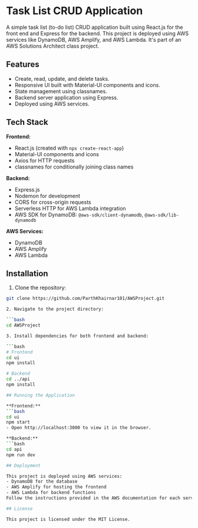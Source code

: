 # Task List CRUD Application

A simple task list (to-do list) CRUD application built using React.js for the front end and Express for the backend. This project is deployed using AWS services like DynamoDB, AWS Amplify, and AWS Lambda. It's part of an AWS Solutions Architect class project.

## Features

- Create, read, update, and delete tasks.
- Responsive UI built with Material-UI components and icons.
- State management using classnames.
- Backend server application using Express.
- Deployed using AWS services.

## Tech Stack

**Frontend:**
- React.js (created with `npx create-react-app`)
- Material-UI components and icons
- Axios for HTTP requests
- classnames for conditionally joining class names

**Backend:**
- Express.js
- Nodemon for development
- CORS for cross-origin requests
- Serverless HTTP for AWS Lambda integration
- AWS SDK for DynamoDB: `@aws-sdk/client-dynamodb`, `@aws-sdk/lib-dynamodb`

**AWS Services:**
- DynamoDB
- AWS Amplify
- AWS Lambda

## Installation

1. Clone the repository:

```bash
git clone https://github.com/ParthKhairnar101/AWSProject.git

2. Navigate to the project directory:

```bash
cd AWSProject

3. Install dependencies for both frontend and backend:

```bash
# Frontend
cd ui
npm install

# Backend
cd ../api
npm install

## Running the Application

**Frontend:**
```bash
cd ui
npm start
- Open http://localhost:3000 to view it in the browser.

**Backend:**
```bash
cd api
npm run dev

## Deployment

This project is deployed using AWS services:
- DynamoDB for the database
- AWS Amplify for hosting the frontend
- AWS Lambda for backend functions
Follow the instructions provided in the AWS documentation for each service to set up the deployment.

## License

This project is licensed under the MIT License.
